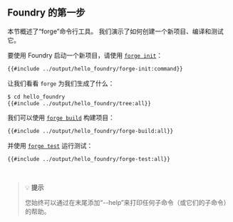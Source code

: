 ## Foundry 的第一步

本节概述了“forge”命令行工具。 我们演示了如何创建一个新项目、编译和测试它。

要使用 Foundry 启动一个新项目，请使用 [`forge init`](../reference/forge/forge-init.md)：

```sh
{{#include ../output/hello_foundry/forge-init:command}}
```

让我们看看 `forge` 为我们生成了什么：

```sh
$ cd hello_foundry
{{#include ../output/hello_foundry/tree:all}}
```

我们可以使用 [`forge build`](../reference/forge/forge-build.md) 构建项目：

```sh
{{#include ../output/hello_foundry/forge-build:all}}
```

并使用 [`forge test`](../reference/forge/forge-init.md) 运行测试：

```sh
{{#include ../output/hello_foundry/forge-test:all}}
```
<br>

> 💡 **提示**
>
> 您始终可以通过在末尾添加“--help”来打印任何子命令（或它们的子命令）的帮助。